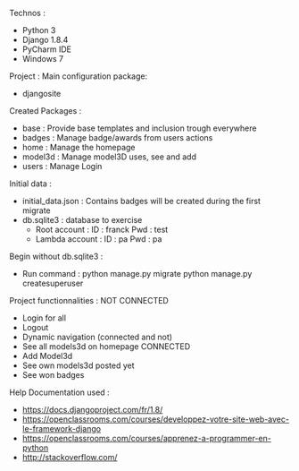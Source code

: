 Technos :
- Python 3
- Django 1.8.4
- PyCharm IDE
- Windows 7

Project :
Main configuration package:
- djangosite

Created Packages :
- base : Provide base templates and inclusion trough everywhere
- badges : Manage badge/awards from users actions
- home : Manage the homepage
- model3d : Manage model3D uses, see and add
- users : Manage Login

Initial data :
- initial_data.json : Contains badges will be created during the first migrate
- db.sqlite3 : database to exercise
  - Root account :
      ID : franck
      Pwd : test
  - Lambda account :
      ID : pa
      Pwd : pa

Begin without db.sqlite3 :
- Run command :
    python manage.py migrate
    python manage.py createsuperuser

Project functionnalities :
NOT CONNECTED
- Login for all
- Logout
- Dynamic navigation (connected and not)
- See all models3d on homepage
CONNECTED
- Add Model3d
- See own models3d posted yet
- See won badges

Help Documentation used :
- https://docs.djangoproject.com/fr/1.8/
- https://openclassrooms.com/courses/developpez-votre-site-web-avec-le-framework-django
- https://openclassrooms.com/courses/apprenez-a-programmer-en-python
- http://stackoverflow.com/


